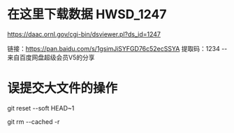 # 在这里下载数据 HWSD_1247

https://daac.ornl.gov/cgi-bin/dsviewer.pl?ds_id=1247



链接：https://pan.baidu.com/s/1gsimJiSYFGD76c52ecSSYA 
提取码：1234 
--来自百度网盘超级会员V5的分享

# 误提交大文件的操作


git reset --soft HEAD~1

git rm --cached  -r